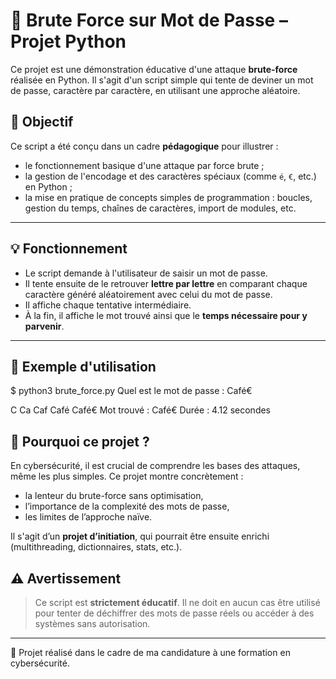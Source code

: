 # 🔐 Brute Force sur Mot de Passe – Projet Python

Ce projet est une démonstration éducative d'une attaque **brute-force** réalisée en Python. Il s'agit d'un script simple qui tente de deviner un mot de passe, caractère par caractère, en utilisant une approche aléatoire.

## 🎯 Objectif

Ce script a été conçu dans un cadre **pédagogique** pour illustrer :
- le fonctionnement basique d'une attaque par force brute ;
- la gestion de l'encodage et des caractères spéciaux (comme `é`, `€`, etc.) en Python ;
- la mise en pratique de concepts simples de programmation : boucles, gestion du temps, chaînes de caractères, import de modules, etc.

---

## 💡 Fonctionnement

- Le script demande à l'utilisateur de saisir un mot de passe.
- Il tente ensuite de le retrouver **lettre par lettre** en comparant chaque caractère généré aléatoirement avec celui du mot de passe.
- Il affiche chaque tentative intermédiaire.
- À la fin, il affiche le mot trouvé ainsi que le **temps nécessaire pour y parvenir**.

---

## 🧪 Exemple d'utilisation

$ python3 brute_force.py
Quel est le mot de passe : Café€


C
Ca
Caf
Café
Café€
Mot trouvé : Café€
Durée : 4.12 secondes

## 🧠 Pourquoi ce projet ?

En cybersécurité, il est crucial de comprendre les bases des attaques, même les plus simples. Ce projet montre concrètement :

- la lenteur du brute-force sans optimisation,
- l’importance de la complexité des mots de passe,
- les limites de l’approche naïve.

Il s'agit d’un **projet d’initiation**, qui pourrait être ensuite enrichi (multithreading, dictionnaires, stats, etc.).

## ⚠️ Avertissement

> Ce script est **strictement éducatif**. Il ne doit en aucun cas être utilisé pour tenter de déchiffrer des mots de passe réels ou accéder à des systèmes sans autorisation.

---

📁 Projet réalisé dans le cadre de ma candidature à une formation en cybersécurité.  
